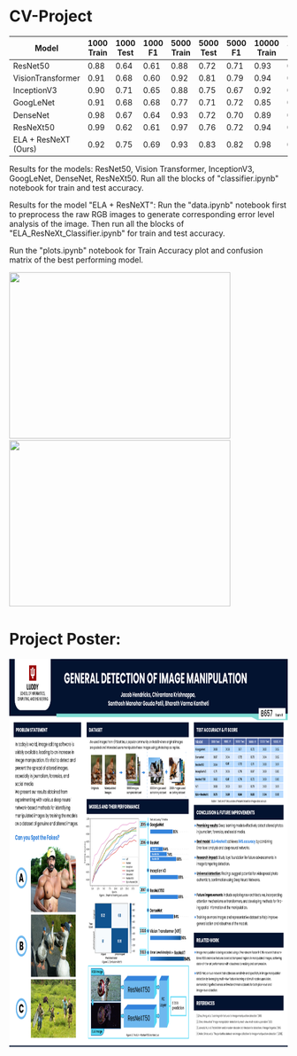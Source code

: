 # CV-Project

| Model      | 1000 Train | 1000 Test | 1000 F1 | 5000 Train | 5000 Test | 5000 F1 | 10000 Train | 10000 Test | 10000 F1 | 
| ----------- | ----------- | ----------- | ----------- | ----------- | ----------- | ----------- | ----------- | ----------- |----------- | 
| ResNet50     | 0.88 | 0.64 | 0.61 | 0.88 | 0.72 | 0.71 | 0.93 | 0.88 | 0.87 |
| VisionTransformer  | 0.91 | 0.68 | 0.60| 0.92 | 0.81| 0.79 | 0.94 | 0.90 | 0.87 |
| InceptionV3 | 0.90 | 0.71 | 0.65 | 0.88 | 0.75 | 0.67 | 0.92 | 0.89 | 0.88 |
| GoogLeNet | 0.91 | 0.68 | 0.68 | 0.77 | 0.71 | 0.72 | 0.85 | 0.83 | 0.82 |
| DenseNet | 0.98 | 0.67 | 0.64 | 0.93 | 0.72 | 0.70 | 0.89 | 0.84 | 0.82 |
| ResNeXt50 | 0.99 | 0.62 |0.61 | 0.97 | 0.76 | 0.72 | 0.94 | 0.89 | 0.88 |
| ELA + ResNeXT (Ours) | 0.92 | 0.75 | 0.69 | 0.93 | 0.83 | 0.82 | 0.98 | 0.94 | 0.93 |


Results for the models: ResNet50, Vision Transformer, InceptionV3, GoogLeNet, DenseNet, ResNeXt50. Run all the blocks of "classifier.ipynb" notebook for train and test accuracy.

Results for the model "ELA + ResNeXT": Run the "data.ipynb" notebook first to preprocess the raw RGB images to generate corresponding error level analysis of the image. Then run all the blocks of "ELA_ResNeXt_Classifier.ipynb" for train and test accuracy.

Run the "plots.ipynb" notebook for Train Accuracy plot and confusion matrix of the best performing model.


<img src="hhttps://github.com/chirantana/Project_ComputerVision/blob/main/plot.png" width="400" height="300"> <img src="https://github.iu.edu/jbhendri/CV-Project/blob/0ac1074c41042cb1e92d995a878738d375eb58f2/Confusion%20Matrix.png" width="400" height="300">

# Project Poster:

<img src="https://github.com/chirantana/Project_ComputerVision/blob/main/CV_Posterpdf.png" width="900" height="700">
